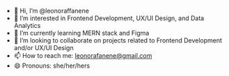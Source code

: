- 👋 Hi, I’m @leonoraffanene
- 👀 I’m interested in Frontend Development, UX/UI Design, and Data Analytics
- 🌱 I’m currently learning MERN stack and Figma
- 💞️ I’m looking to collaborate on projects related to Frontend Development and/or UX/UI Design
- 📫 How to reach me: leonorafanene@gmail.com
- 😄 Pronouns: she/her/hers

<!---
leonoraffanene/leonoraffanene is a ✨ special ✨ repository because its `README.md` (this file) appears on your GitHub profile.
You can click the Preview link to take a look at your changes.
--->
